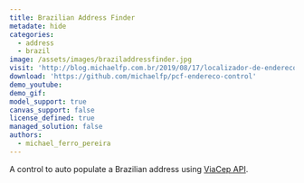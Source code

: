 ```yaml
---
title: Brazilian Address Finder
metadate: hide
categories:
  - address
  - brazil
image: /assets/images/braziladdressfinder.jpg
visit: 'http://blog.michaelfp.com.br/2019/08/17/localizador-de-endereco-power-apps-framework/'
download: 'https://github.com/michaelfp/pcf-endereco-control'
demo_youtube:
demo_gif: 
model_support: true
canvas_support: false
license_defined: true
managed_solution: false
authors:
  - michael_ferro_pereira
---
```


A control to auto populate a Brazilian address using <a target="_blank" href="http://www.viacep.com.br/">ViaCep API</a>.
